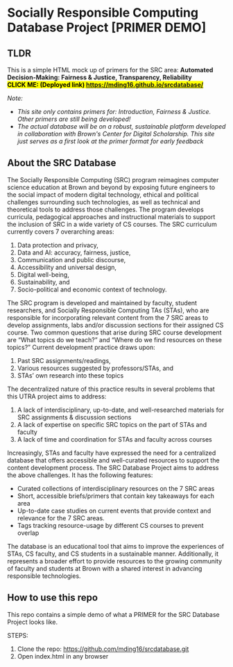# Socially Responsible Computing Database Project [PRIMER DEMO]
## TLDR
This is a simple HTML mock up of primers for the SRC area: **Automated Decision-Making: Fairness & Justice, Transparency, Reliability**<br>
**<mark style="background-color: #FFFF00">CLICK ME: (Deployed link) https://mding16.github.io/srcdatabase/ </mark>**

_Note:_ 
- _This site only contains primers for: Introduction, Fairness & Justice. Other primers are still being developed!_
- _The actual database will be on a robust, sustainable platform developed in collaboration with Brown's Center for Digital Scholarship. This site just serves as a first look at the primer format for early feedback_

## About the SRC Database
The Socially Responsible Computing (SRC) program reimagines computer science education at Brown and beyond by exposing future engineers to the social impact of modern digital technology, ethical and political challenges surrounding such technologies, as well as technical and theoretical tools to address those challenges. The program develops curricula, pedagogical approaches and instructional materials to support the inclusion of SRC in a wide variety of CS courses. The SRC curriculum currently covers 7 overarching areas: 

1) Data protection and privacy,
2) Data and AI: accuracy, fairness, justice,
3) Communication and public discourse,
4) Accessibility and universal design,
5) Digital well-being,
6) Sustainability, and
7) Socio-political and economic context of technology.

The SRC program is developed and maintained by faculty, student researchers, and Socially Responsible Computing TAs (STAs), who are responsible for incorporating relevant content from the 7 SRC areas to develop assignments, labs and/or discussion sections for their assigned CS course. Two common questions that arise during SRC course development are “What topics do we teach?” and “Where do we find resources on these topics?” Current development practice draws upon: 

1. Past SRC assignments/readings,
2. Various resources suggested by professors/STAs, and
3. STAs’ own research into these topics

The decentralized nature of this practice results in several problems that this UTRA project aims to address:
1. A lack of interdisciplinary, up-to-date, and well-researched materials for SRC assignments & discussion sections
2. A lack of expertise on specific SRC topics on the part of STAs and faculty
3. A lack of time and coordination for STAs and faculty across courses

Increasingly, STAs and faculty have expressed the need for a centralized database that offers accessible and well-curated resources to support the content development process. 
The SRC Database Project aims to address the above challenges. It has the following features:
- Curated collections of interdisciplinary resources on the 7 SRC areas
- Short, accessible briefs/primers that contain key takeaways for each area
- Up-to-date case studies on current events that provide context and relevance for the 7 SRC areas.
- Tags tracking resource-usage by different CS courses to prevent overlap

The database is an educational tool that aims to improve the experiences of STAs, CS faculty, and CS students in a sustainable manner. Additionally, it represents a broader effort to provide resources to the growing community of faculty and students at Brown with a shared interest in advancing responsible technologies. 

## How to use this repo 
This repo contains a simple demo of what a PRIMER for the SRC Database Project looks like. 

STEPS:
1. Clone the repo: https://github.com/mding16/srcdatabase.git
2. Open index.html in any browser 
